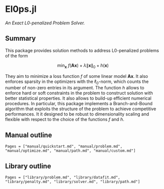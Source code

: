 # El0ps.jl

*An Exact L0-penalized Problem Solver.*

## Summary

This package provides solution methods to address L0-penalized problems of the form

$$\min_{\mathbf{x}} \ f(\mathbf{A}\mathbf{x}) + \lambda \|\mathbf{x}\|_0 + h(\mathbf{x})$$

They aim to minimize a loss function $f$ of some linear model $\mathbf{Ax}$.
It also enforces sparsity in the optimizers with the $\ell_0$-norm, which counts the number of non-zero entries in its argument.
The function $h$ allows to enforce hard or soft constraints in the problem to construct solution with better statistical properties. 
It also allows to build-up efficient numerical procedures.
In particular, this package implements a Branch-and-Bound algorithm that exploits the structure of the problem to achieve competitive performances.
It it designed to be robust to dimensionality scaling and flexible with respect to the choice of the functions $f$ and $h$.

## Manual outline

```@contents
Pages = ["manual/quickstart.md", "manual/problem.md", "manual/optimize.md", "manual/path.md", "manual/custom.md"]
```

## Library outline

```@contents
Pages = ["library/problem.md", "library/datafit.md", "library/penalty.md", "library/solver.md", "library/path.md"]
```
